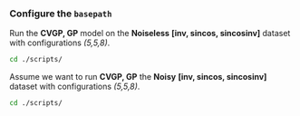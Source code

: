 

### Configure the `basepath`

Run the **CVGP, GP** model on the **Noiseless** **[inv, sincos, sincosinv]** dataset with configurations *(5,5,8)*.

```bash
cd ./scripts/
```

Assume we want to run **CVGP, GP** the **Noisy** **[inv, sincos, sincosinv]** dataset with configurations *(5,5,8)*.

```bash
cd ./scripts/
```